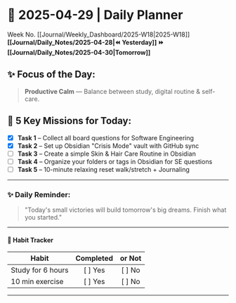 # 🌼 **2025-04-29** | Daily Planner

Week No. [[Journal/Weekly_Dashboard/2025-W18|2025-W18]]
**[[Journal/Daily_Notes/2025-04-28|⏪ Yesterday]] ⏩ [[Journal/Daily_Notes/2025-04-30|Tomorrow]]**

## ✨ Focus of the Day:  
> **Productive Calm** — Balance between study, digital routine & self-care.

## 🌸 5 Key Missions for Today:
- [x] **Task 1** – Collect all board questions for Software Engineering
- [x] **Task 2** – Set up Obsidian "Crisis Mode" vault with GitHub sync
- [ ] **Task 3** – Create a simple Skin & Hair Care Routine in Obsidian
- [ ] **Task 4** – Organize your folders or tags in Obsidian for SE questions
- [ ] **Task 5** – 10-minute relaxing reset walk/stretch + Journaling

---

### ✨ Daily Reminder:  
>"Today's small victories will build tomorrow's big dreams. Finish what you started."

---

#### 📌 Habit Tracker
| Habit             | Completed | or Not |
| ----------------- | :-------: | :----: |
| Study for 6 hours |  [ ] Yes  | [ ] No |
| 10 min exercise   |  [ ] Yes  | [ ] No |

---




